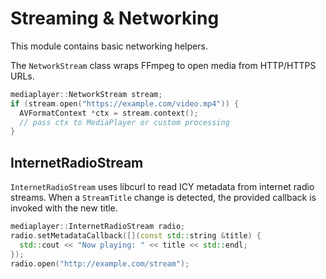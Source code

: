 # Streaming & Networking

This module contains basic networking helpers.

The `NetworkStream` class wraps FFmpeg to open media from HTTP/HTTPS URLs.

```cpp
mediaplayer::NetworkStream stream;
if (stream.open("https://example.com/video.mp4")) {
  AVFormatContext *ctx = stream.context();
  // pass ctx to MediaPlayer or custom processing
}
```

## InternetRadioStream

`InternetRadioStream` uses libcurl to read ICY metadata from internet radio
streams. When a `StreamTitle` change is detected, the provided callback is
invoked with the new title.

```cpp
mediaplayer::InternetRadioStream radio;
radio.setMetadataCallback([](const std::string &title) {
  std::cout << "Now playing: " << title << std::endl;
});
radio.open("http://example.com/stream");
```
